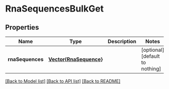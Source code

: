 # RnaSequencesBulkGet


## Properties
Name | Type | Description | Notes
------------ | ------------- | ------------- | -------------
**rnaSequences** | [**Vector{RnaSequence}**](RnaSequence.md) |  | [optional] [default to nothing]


[[Back to Model list]](../README.md#models) [[Back to API list]](../README.md#api-endpoints) [[Back to README]](../README.md)


